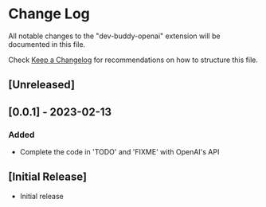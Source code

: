 # Change Log

All notable changes to the "dev-buddy-openai" extension will be documented in this file.

Check [Keep a Changelog](http://keepachangelog.com/) for recommendations on how to structure this file.

## [Unreleased]

## [0.0.1] - 2023-02-13
### Added
- Complete the code in 'TODO' and 'FIXME' with OpenAI's API

## [Initial Release]
- Initial release
